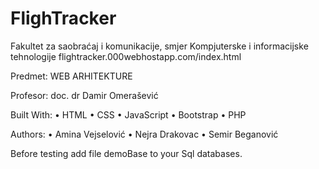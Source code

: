 # FlighTracker
 Fakultet za saobraćaj i komunikacije, smjer Kompjuterske i informacijske tehnologije
 flightracker.000webhostapp.com/index.html
 
 
 Predmet: WEB ARHITEKTURE
 
 Profesor: doc. dr Damir Omerašević
 
Built With: • HTML • CSS • JavaScript • Bootstrap • PHP

Authors: • Amina Vejselović • Nejra Drakovac • Semir Beganović

Before testing add file demoBase to your Sql databases.
